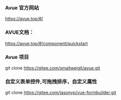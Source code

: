 ### Avue 官方网站
https://avue.top/#/

### AVUE文档：
https://avue.top/#/component/quickstart

### Avue 项目
git clone https://gitee.com/smallweigit/avue.git

### 自定义表单控件,可拖拽排序，自定义属性
git clone https://gitee.com/jasonyp/vue-formbuilder.git

































